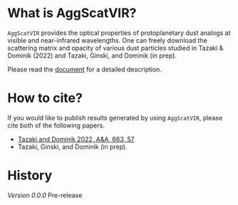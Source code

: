 # What is AggScatVIR?

`AggScatVIR` provides the optical properties of protoplanetary dust analogs at visible and near-infrared wavelengths. One can freely download the scattering matrix and opacity of various dust particles studied in Tazaki & Dominik (2022) and Tazaki, Ginski, and Dominik (in prep).

Please read the [document]() for a detailed description.

# How to cite?

If you would like to publish results generated by using `AggScatVIR`, please cite both of the following papers.
 - [Tazaki and Dominik 2022, A&A, 663, 57](https://ui.adsabs.harvard.edu/abs/2022A%26A...663A..57T)
 - Tazaki, Ginski, and Dominik (in prep).

# History
*Version 0.0.0* Pre-release
